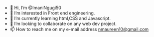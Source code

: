 - 👋 Hi, I’m @ImaniNgugi50
- 👀 I’m interested in Front end engineering.
- 🌱 I’m currently learning html,CSS and Javascript.
- 💞️ I’m looking to collaborate on any web dev project.
- 📫 How to reach me on my e-mail address nmaureen10@gmail.com

<!---
ImaniNgugi50/ImaniNgugi50 is a ✨ special ✨ repository because its `README.md` (this file) appears on your GitHub profile.
You can click the Preview link to take a look at your changes.
--->

